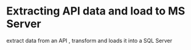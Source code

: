 # Extracting API data and load to MS Server 
 extract data from an API , transform and loads it into a SQL Server 
